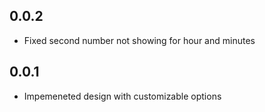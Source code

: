 ## 0.0.2

* Fixed second number not showing for hour and minutes
## 0.0.1

* Impemeneted design with customizable options
